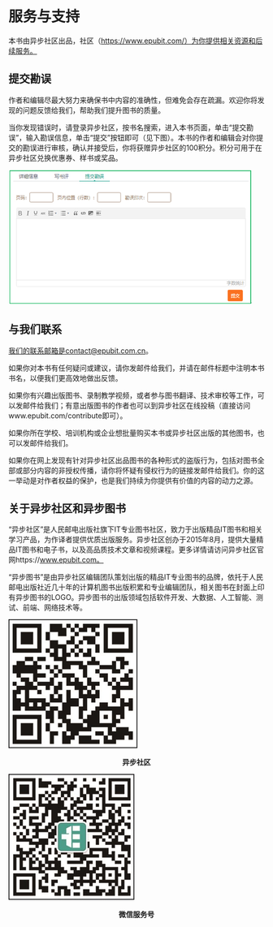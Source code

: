 # 服务与支持

本书由异步社区出品，社区（https://www.epubit.com/）为你提供相关资源和后续服务。

## 提交勘误

作者和编辑尽最大努力来确保书中内容的准确性，但难免会存在疏漏。欢迎你将发现的问题反馈给我们，帮助我们提升图书的质量。

当你发现错误时，请登录异步社区，按书名搜索，进入本书页面，单击“提交勘误”，输入勘误信息，单击“提交”按钮即可（见下图）。本书的作者和编辑会对你提交的勘误进行审核，确认并接受后，你将获赠异步社区的100积分。积分可用于在异步社区兑换优惠券、样书或奖品。

![1.png](./images/1.png)
## 与我们联系

我们的联系邮箱是contact@epubit.com.cn。

如果你对本书有任何疑问或建议，请你发邮件给我们，并请在邮件标题中注明本书书名，以便我们更高效地做出反馈。

如果你有兴趣出版图书、录制教学视频，或者参与图书翻译、技术审校等工作，可以发邮件给我们；有意出版图书的作者也可以到异步社区在线投稿（直接访问www.epubit.com/contribute即可）。

如果你所在学校、培训机构或企业想批量购买本书或异步社区出版的其他图书，也可以发邮件给我们。

如果你在网上发现有针对异步社区出品图书的各种形式的盗版行为，包括对图书全部或部分内容的非授权传播，请你将怀疑有侵权行为的链接发邮件给我们。你的这一举动是对作者权益的保护，也是我们持续为你提供有价值的内容的动力之源。

## 关于异步社区和异步图书

“异步社区”是人民邮电出版社旗下IT专业图书社区，致力于出版精品IT图书和相关学习产品，为作译者提供优质出版服务。异步社区创办于2015年8月，提供大量精品IT图书和电子书，以及高品质技术文章和视频课程。更多详情请访问异步社区官网https://www.epubit.com。

“异步图书”是由异步社区编辑团队策划出版的精品IT专业图书的品牌，依托于人民邮电出版社近几十年的计算机图书出版积累和专业编辑团队，相关图书在封面上印有异步图书的LOGO。异步图书的出版领域包括软件开发、大数据、人工智能、测试、前端、网络技术等。

![2.jpg](./images/2.jpg)
<center class="my_markdown"><b class="my_markdown">异步社区</b></center>

![3.jpg](./images/3.jpg)
<center class="my_markdown"><b class="my_markdown">微信服务号</b></center>



